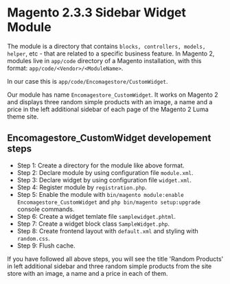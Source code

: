 # Magento 2.3.3 Sidebar Widget Module

The module is a directory that contains `blocks, controllers, models, helper`, etc - that are related to a specific business feature. In Magento 2, modules live in `app/code` directory of a Magento installation, with this format: `app/code/<Vendor>/<ModuleName>`. 

In our case this is `app/code/Encomagestore/CustomWidget`.

Our module has name `Encomagestore_CustomWidget`. It works on Magento 2 and displays three random simple products with an image, a name and a price in the left additional sidebar of each page of the Magento 2 Luma theme site.


## Encomagestore_CustomWidget developement steps

- Step 1: Create a directory for the module like above format.
- Step 2: Declare module by using configuration file `module.xml`.
- Step 3: Declare widget by using configuration file `widget.xml`.
- Step 4: Register module by `registration.php`.
- Step 5: Enable the module with 
    `bin/magento module:enable Encomagestore_CustomWidget` and 
    `php bin/magento setup:upgrade` 
    console commands.
- Step 6: Create a widget temlate file `samplewidget.phtml`.
- Step 7: Create a widget block class `SampleWidget.php`.
- Step 8: Create frontend layout with `default.xml` and styling with `random.css`.
- Step 9: Flush cache.


If you have followed all above steps, you will see the title 'Random Products' in left additional sidebar and three random simple products from the site store with  an image, a name and a price in each of them.